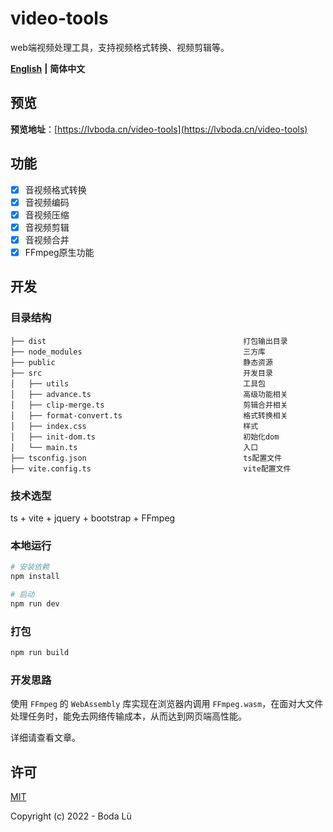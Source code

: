 # video-tools
web端视频处理工具，支持视频格式转换、视频剪辑等。

[**English**](./README.md) **|** **简体中文**

## 预览
**预览地址**：[https://lvboda.cn/video-tools](https://lvboda.cn/video-tools)

## 功能
- [x] 音视频格式转换
- [x] 音视频编码
- [x] 音视频压缩
- [x] 音视频剪辑
- [x] 音视频合并
- [x] FFmpeg原生功能

## 开发
### 目录结构
```
├── dist                                            打包输出目录
├── node_modules                                    三方库
├── public                                          静态资源
├── src                                             开发目录
│   ├── utils                                       工具包
│   ├── advance.ts                                  高级功能相关
│   ├── clip-merge.ts                               剪辑合并相关
│   ├── format-convert.ts                           格式转换相关
│   ├── index.css                                   样式
│   ├── init-dom.ts                                 初始化dom
│   └── main.ts                                     入口
├── tsconfig.json                                   ts配置文件
├── vite.config.ts                                  vite配置文件
```

### 技术选型
ts + vite + jquery + bootstrap + FFmpeg

### 本地运行
``` bash
# 安装依赖
npm install

# 启动
npm run dev
```

### 打包
``` bash
npm run build
```

### 开发思路
使用 `FFmpeg` 的 `WebAssembly` 库实现在浏览器内调用 `FFmpeg.wasm`，在面对大文件处理任务时，能免去网络传输成本，从而达到网页端高性能。

详细请查看文章。

## 许可

[MIT](./LICENSE)

Copyright (c) 2022 - Boda Lü